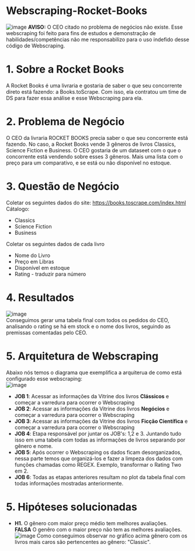 # Webscraping-Rocket-Books
![image](https://user-images.githubusercontent.com/94385953/148600028-3d136531-5527-41d7-bb27-7907c9426348.png)
**AVISO:** O CEO citado no problema de negócios não existe. Esse webscraping foi feito para fins de estudos e demonstração de habilidades/competências não me responsabilizo para o uso indefido desse código de Webscraping.

# 1. Sobre a Rocket Books
A Rocket Books é uma livraria e gostaria de saber o que seu concorrente direto está fazendo: a Books.toScrape. Com isso, ela contratou um time de DS para fazer essa análise e esse Webscraping para ela. 

# 2. Problema de Negócio 
O CEO da livraria ROCKET BOOKS precia saber o que seu concorrente está fazendo. No caso, a Rocket Books vende 3 gêneros de livros Classics, Science Fiction e Business. O CEO gostaria de um dataseet com o que o concorrente está vendendo sobre esses 3 gêneros. Mais uma lista com o preço para um comparativo, e se está ou não disponível no estoque.

# 3. Questão de Negócio 
Coletar os seguintes dados do site: https://books.toscrape.com/index.html
 <br>
 Cátalogo: 
  *  Classics 
  *  Science Fiction 
  *  Business 
 
 Coletar os seguintes dados de cada livro 
  *  Nome do Livro 
  *  Preço em Libras 
  *  Disponível em estoque 
  *  Rating - traduzir para número
  
# 4. Resultados 
![image](https://user-images.githubusercontent.com/94385953/148601001-77d1bc33-7cc1-4cce-ac23-36edbbb2a93d.png)
<br>
Conseguimos gerar uma tabela final com todos os pedidos do CEO, analisando o rating se há em stock e o nome dos livros, seguindo as premissas comentadas pelo CEO. 

# 5. Arquitetura de Webscraping 
Abaixo nós temos o diagrama que exemplifica a arquiterua de como está configurado esse webscraping: <br>
![image](https://user-images.githubusercontent.com/94385953/148602279-6d7a6cfb-daf7-4e39-94fb-aa5dc7cc7956.png)
<br> 
* **JOB 1**: Acessar as informações da Vitrine dos livros **Clássicos** e começar a varredura para ocorrer o Webscraping 
* **JOB 2**: Acessar as informações da Vitrine dos livros **Negócios** e começar a varredura para ocorrer o Webscraping
* **JOB 3**: Acessar as informações da Vitrine dos livros **Ficção Científica** e começar a varredura para ocorrer o Webscraping
* **JOB 4**: Etapa responsável por juntar os JOB's: 1,2 e 3. Juntando tudo isso em uma tabela com todas as informações de livros separando por gênero e nome. 
* **JOB 5**: Após ocorrer o Webscraping os dados ficam desorganizados, nessa parte temos que organizá-los e fazer a limpeza dos dados com funções chamadas como REGEX. Exemplo, transformar o Rating Two em 2. 
* **JOB 6**: Todas as etapas anteriores resultam no plot da tabela final com todas informações mostradas anteriormente.

# 5. Hipóteses solucionadas 
* **H1.** O gênero com maior preço médio tem melhores avaliações. 
<br>**FALSA**  O genêro com o maior preço não tem as melhores avaliações.
![image](https://user-images.githubusercontent.com/94385953/148602601-c3fbbc78-1c8a-4214-a3e5-9a3f3d286a44.png)
Como conseguimos observar no gráfico acima gênero com os livros mais caros são pertencentes ao gênero: "Classic". 


